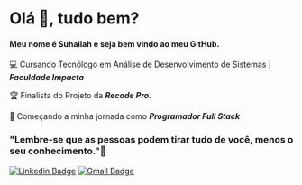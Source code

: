 # Olá :wave:, tudo bem?
#### Meu nome é Suhailah e seja bem vindo ao meu GitHub. 
  
  
:computer: Cursando Tecnólogo em Análise de Desenvolvimento de Sistemas | **_Faculdade Impacta_**
  
:trophy: Finalista do Projeto da **_Recode Pro_**.

  
:rocket: Começando a minha jornada como **_Programador Full Stack_**
 
 
   ### "Lembre-se que as pessoas podem tirar tudo de você, menos o seu conhecimento."🧠
[![Linkedin Badge](https://img.shields.io/badge/-LinkedIn-blue?style=flat-square&logo=Linkedin&logoColor=white&link=https://www.linkedin.com/in/suhailah-concei%C3%A7%C3%A3o-43069a150/])](https://www.linkedin.com/in/suhailah-concei%C3%A7%C3%A3o-43069a150/) [![Gmail Badge](https://img.shields.io/badge/-Gmail-c14438?style=flat-square&logo=Gmail&logoColor=white&link=mailto:dev.suhmoraes@gmail.com)](mailto:dev.suhmoraes@gmail.com)


